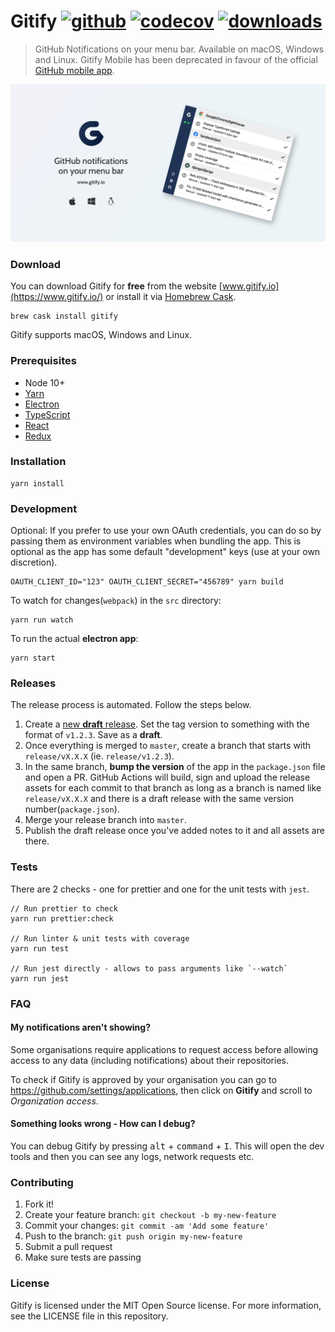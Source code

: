 # Gitify [![github][github-image]][github-url] [![codecov][codecov-image]][codecov-url] [![downloads][downloads-image]][downloads-url]

> GitHub Notifications on your menu bar. Available on macOS, Windows and Linux. Gitify Mobile has been deprecated in favour of the official [GitHub mobile app](https://github.com/mobile).

![Gitify](assets/images/press.png)

### Download

You can download Gitify for **free** from the website [www.gitify.io](https://www.gitify.io/) or install it via [Homebrew Cask](http://brew.sh/).

```shell
brew cask install gitify
```

Gitify supports macOS, Windows and Linux.

### Prerequisites

- Node 10+
- [Yarn](https://yarnpkg.com/)
- [Electron](https://electronjs.org/)
- [TypeScript](https://www.typescriptlang.org/)
- [React](https://reactjs.org/)
- [Redux](http://redux.js.org/)

### Installation

    yarn install

### Development

Optional: If you prefer to use your own OAuth credentials, you can do so by passing them as environment variables when bundling the app. This is optional as the app has some default "development" keys (use at your own discretion).

    OAUTH_CLIENT_ID="123" OAUTH_CLIENT_SECRET="456789" yarn build

To watch for changes(`webpack`) in the `src` directory:

    yarn run watch

To run the actual **electron app**:

    yarn start

### Releases

The release process is automated. Follow the steps below.

1. Create a [new **draft** release](https://github.com/manosim/gitify/releases/new). Set the tag version to something with the format of `v1.2.3`. Save as a **draft**.
2. Once everything is merged to `master`, create a branch that starts with `release/vX.X.X` (ie. `release/v1.2.3`).
3. In the same branch, **bump the version** of the app in the `package.json` file and open a PR. GitHub Actions will build, sign and upload the release assets for each commit to that branch as long as a branch is named like `release/vX.X.X` and there is a draft release with the same version number(`package.json`).
4. Merge your release branch into `master`.
5. Publish the draft release once you've added notes to it and all assets are there.

### Tests

There are 2 checks - one for prettier and one for the unit tests with `jest`.

    // Run prettier to check
    yarn run prettier:check

    // Run linter & unit tests with coverage
    yarn run test

    // Run jest directly - allows to pass arguments like `--watch`
    yarn run jest

### FAQ

#### My notifications aren't showing?

Some organisations require applications to request access before allowing access to any data (including notifications) about their repositories.

To check if Gitify is approved by your organisation you can go to https://github.com/settings/applications, then click on **Gitify** and scroll to _Organization access_.

#### Something looks wrong - How can I debug?

You can debug Gitify by pressing <kbd>alt</kbd> + <kbd>command</kbd> + <kbd>I</kbd>. This will open the dev tools and then you can see any logs, network requests etc.

### Contributing

1. Fork it!
2. Create your feature branch: `git checkout -b my-new-feature`
3. Commit your changes: `git commit -am 'Add some feature'`
4. Push to the branch: `git push origin my-new-feature`
5. Submit a pull request
6. Make sure tests are passing

### License

Gitify is licensed under the MIT Open Source license. For more information, see the LICENSE file in this repository.

[github-image]: https://github.com/manosim/gitify/workflows/CI/badge.svg
[github-url]: https://github.com/manosim/gitify/actions
[codecov-image]: https://codecov.io/gh/manosim/gitify/branch/master/graph/badge.svg
[codecov-url]: https://codecov.io/gh/manosim/gitify
[downloads-image]: https://img.shields.io/github/downloads/manosim/gitify/total.svg
[downloads-url]: https://www.gitify.io
